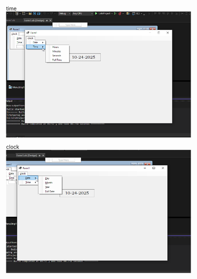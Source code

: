 time
![image alt](https://github.com/Kryomenos/ListsSolution/blob/36ea01a65f52a344e02b916d14f0523f8400e408/EtFjkEIDVB.png)

clock 
![image alt](https://github.com/Kryomenos/ListsSolution/blob/6edf816358767e9e2367f013726b3215cd28e18b/q5ge741HlH.png)
